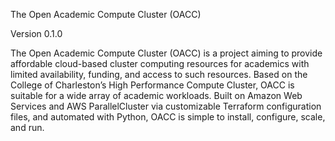 The Open Academic Compute Cluster (OACC) 

Version 0.1.0

The Open Academic Compute Cluster (OACC) is a project aiming to provide affordable cloud-based
cluster computing resources for academics with limited availability, funding, and access to such
resources. Based on the College of Charleston’s High Performance Compute Cluster, OACC is suitable
for a wide array of academic workloads. Built on Amazon Web Services and AWS ParallelCluster via
customizable Terraform configuration files,  and automated with Python, OACC is simple to install,
configure, scale, and run. 